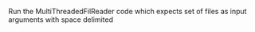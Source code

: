 Run the MultiThreadedFilReader code which expects set of files as input arguments with space delimited